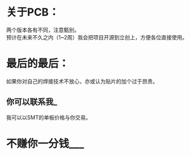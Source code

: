关于PCB：
===
两个版本各有不同，注意甄别。<br>
预计在未来不久之内（1~2周）我会把项目开源到立创上，方便各位直接使用。

最后的最后：
===
如果你对自己的焊接技术不放心，亦或认为贴片的加个过于昂贵。<br>

你可以联系我_
---
我可以以SMT的单板价格与你交易。<br>

不赚你一分钱___
===
